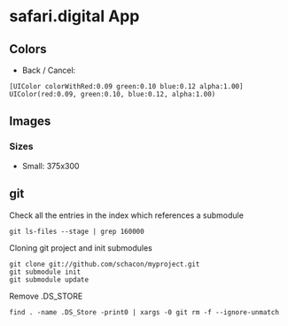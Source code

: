 #  safari.digital App

## Colors

* Back / Cancel:
```
[UIColor colorWithRed:0.09 green:0.10 blue:0.12 alpha:1.00]
UIColor(red:0.09, green:0.10, blue:0.12, alpha:1.00)
```

## Images

### Sizes

* Small: 375x300

## git

Check all the entries in the index which references a submodule
```
git ls-files --stage | grep 160000
```

Cloning git project and init submodules 
```
git clone git://github.com/schacon/myproject.git
git submodule init
git submodule update
```

Remove .DS_STORE
```
find . -name .DS_Store -print0 | xargs -0 git rm -f --ignore-unmatch
```
